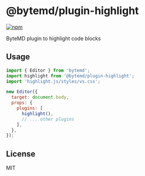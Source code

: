# @bytemd/plugin-highlight

[![npm](https://img.shields.io/npm/v/@bytemd/plugin-highlight.svg)](https://npm.im/@bytemd/plugin-highlight)

ByteMD plugin to highlight code blocks

## Usage

```js
import { Editor } from 'bytemd';
import highlight from '@bytemd/plugin-highlight';
import 'highlight.js/styles/vs.css';

new Editor({
  target: document.body,
  props: {
    plugins: [
      highlight(),
      // ... other plugins
    ],
  },
});
```

## License

MIT
